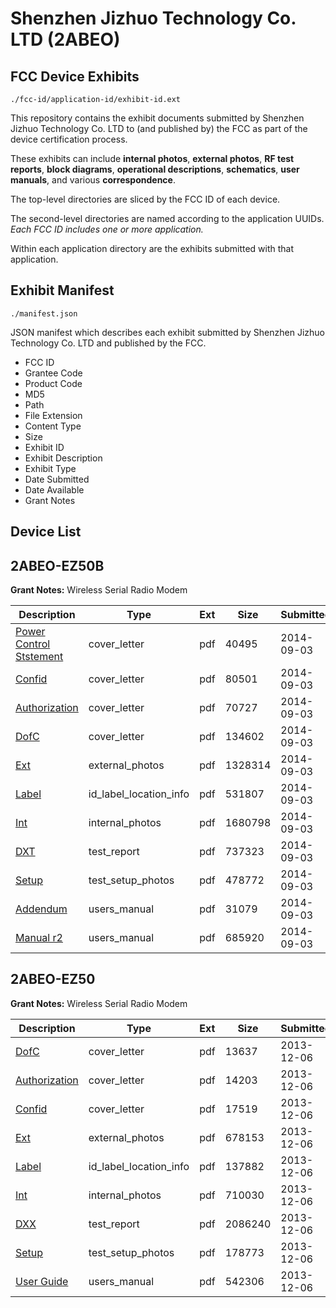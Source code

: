 # Shenzhen Jizhuo Technology Co. LTD (2ABEO)
## FCC Device Exhibits

```
./fcc-id/application-id/exhibit-id.ext
```

This repository contains the exhibit documents submitted by Shenzhen Jizhuo Technology Co. LTD to (and published by) the FCC as part of the device certification process.

These exhibits can include **internal photos**, **external photos**, **RF test reports**, **block diagrams**, **operational descriptions**, **schematics**, **user manuals**, and various **correspondence**.

The top-level directories are sliced by the FCC ID of each device.

The second-level directories are named according to the application UUIDs. *Each FCC ID includes one or more application.*

Within each application directory are the exhibits submitted with that application. 

## Exhibit Manifest

```
./manifest.json
```

JSON manifest which describes each exhibit submitted by Shenzhen Jizhuo Technology Co. LTD and published by the FCC.

- FCC ID
- Grantee Code
- Product Code
- MD5
- Path
- File Extension
- Content Type
- Size
- Exhibit ID
- Exhibit Description
- Exhibit Type
- Date Submitted
- Date Available
- Grant Notes

## Device List
## 2ABEO-EZ50B
**Grant Notes:** Wireless Serial Radio Modem

| Description | Type | Ext | Size | Submitted | Available |
| ----------- | ---- | --- | ---- | --------- | --------- |
| [Power Control Ststement](2ABEO-EZ50B/113708a86f9bff549cf70bf764f00be1/2377157.pdf) | cover_letter | pdf | 40495 | 2014-09-03 | 2014-09-03 |
| [Confid](2ABEO-EZ50B/113708a86f9bff549cf70bf764f00be1/2377158.pdf) | cover_letter | pdf | 80501 | 2014-09-03 | 2014-09-03 |
| [Authorization](2ABEO-EZ50B/113708a86f9bff549cf70bf764f00be1/2377159.pdf) | cover_letter | pdf | 70727 | 2014-09-03 | 2014-09-03 |
| [DofC](2ABEO-EZ50B/113708a86f9bff549cf70bf764f00be1/2377160.pdf) | cover_letter | pdf | 134602 | 2014-09-03 | 2014-09-03 |
| [Ext](2ABEO-EZ50B/113708a86f9bff549cf70bf764f00be1/2377161.pdf) | external_photos | pdf | 1328314 | 2014-09-03 | 2014-09-03 |
| [Label](2ABEO-EZ50B/113708a86f9bff549cf70bf764f00be1/2377181.pdf) | id_label_location_info | pdf | 531807 | 2014-09-03 | 2014-09-03 |
| [Int](2ABEO-EZ50B/113708a86f9bff549cf70bf764f00be1/2377180.pdf) | internal_photos | pdf | 1680798 | 2014-09-03 | 2014-09-03 |
| [DXT](2ABEO-EZ50B/113708a86f9bff549cf70bf764f00be1/2377179.pdf) | test_report | pdf | 737323 | 2014-09-03 | 2014-09-03 |
| [Setup](2ABEO-EZ50B/113708a86f9bff549cf70bf764f00be1/2377182.pdf) | test_setup_photos | pdf | 478772 | 2014-09-03 | 2014-09-03 |
| [Addendum](2ABEO-EZ50B/113708a86f9bff549cf70bf764f00be1/2377162.pdf) | users_manual | pdf | 31079 | 2014-09-03 | 2014-09-03 |
| [Manual r2](2ABEO-EZ50B/113708a86f9bff549cf70bf764f00be1/2377163.pdf) | users_manual | pdf | 685920 | 2014-09-03 | 2014-09-03 |
## 2ABEO-EZ50
**Grant Notes:** Wireless Serial Radio Modem

| Description | Type | Ext | Size | Submitted | Available |
| ----------- | ---- | --- | ---- | --------- | --------- |
| [DofC](2ABEO-EZ50/a6fbf73e2fe5b5e38b759c425ccb0a88/2136139.pdf) | cover_letter | pdf | 13637 | 2013-12-06 | 2013-12-06 |
| [Authorization](2ABEO-EZ50/a6fbf73e2fe5b5e38b759c425ccb0a88/2136147.pdf) | cover_letter | pdf | 14203 | 2013-12-06 | 2013-12-06 |
| [Confid](2ABEO-EZ50/a6fbf73e2fe5b5e38b759c425ccb0a88/2136148.pdf) | cover_letter | pdf | 17519 | 2013-12-06 | 2013-12-06 |
| [Ext](2ABEO-EZ50/a6fbf73e2fe5b5e38b759c425ccb0a88/2136140.pdf) | external_photos | pdf | 678153 | 2013-12-06 | 2013-12-06 |
| [Label](2ABEO-EZ50/a6fbf73e2fe5b5e38b759c425ccb0a88/2136150.pdf) | id_label_location_info | pdf | 137882 | 2013-12-06 | 2013-12-06 |
| [Int](2ABEO-EZ50/a6fbf73e2fe5b5e38b759c425ccb0a88/2136149.pdf) | internal_photos | pdf | 710030 | 2013-12-06 | 2013-12-06 |
| [DXX](2ABEO-EZ50/a6fbf73e2fe5b5e38b759c425ccb0a88/2136142.pdf) | test_report | pdf | 2086240 | 2013-12-06 | 2013-12-06 |
| [Setup](2ABEO-EZ50/a6fbf73e2fe5b5e38b759c425ccb0a88/2136151.pdf) | test_setup_photos | pdf | 178773 | 2013-12-06 | 2013-12-06 |
| [User Guide](2ABEO-EZ50/a6fbf73e2fe5b5e38b759c425ccb0a88/2136141.pdf) | users_manual | pdf | 542306 | 2013-12-06 | 2013-12-06 |
